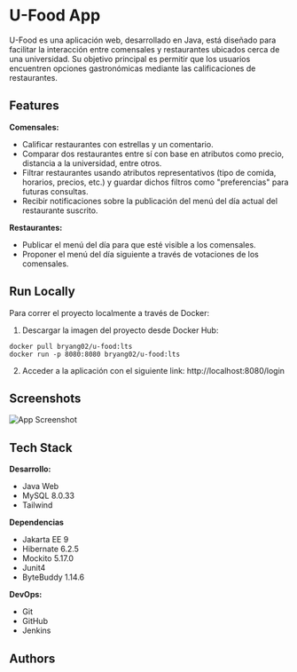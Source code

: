 # U-Food App

U-Food es una aplicación web, desarrollado en Java, está diseñado para facilitar la interacción entre comensales y restaurantes ubicados cerca de una universidad. Su objetivo principal es permitir que los usuarios  encuentren opciones gastronómicas mediante las calificaciones de restaurantes.

## Features

**Comensales:**

- Calificar restaurantes con estrellas y un comentario.
- Comparar dos restaurantes entre sí con base en atributos como precio, distancia a la universidad, entre otros.
- Filtrar restaurantes usando atributos representativos (tipo de comida, horarios, precios, etc.) y guardar dichos filtros como "preferencias" para futuras consultas.
- Recibir notificaciones sobre la publicación del menú del día actual del restaurante suscrito.

**Restaurantes:**
- Publicar el menú del día para que esté visible a los comensales.
- Proponer el menú del día siguiente a través de votaciones de los comensales.

## Run Locally

Para correr el proyecto localmente a través de Docker:

1. Descargar la imagen del proyecto desde Docker Hub:

```docker
docker pull bryang02/u-food:lts
docker run -p 8080:8080 bryang02/u-food:lts
```

2. Acceder a la aplicación con el siguiente link: http://localhost:8080/login

## Screenshots

![App Screenshot](https://via.placeholder.com/468x300?text=App+Screenshot+Here)

## Tech Stack

**Desarrollo:**
- Java Web
- MySQL 8.0.33
- Tailwind

**Dependencias**
- Jakarta EE 9
- Hibernate 6.2.5
- Mockito 5.17.0
- Junit4
- ByteBuddy 1.14.6

**DevOps:**
- Git
- GitHub
- Jenkins


## Authors
